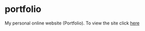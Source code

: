 # portfolio
My personal online website (Portfolio). To view the site click [here](https://www.joelakwam.github.io/portfolio)
